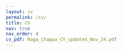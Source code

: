 ```yaml
---
layout: cv
permalink: /cv/
title: CV
nav: true
nav_order: 4
cv_pdf: Naga_Chappa_CV_updated_Nov_24.pdf
---
```

